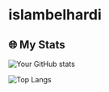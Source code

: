 ﻿# islambelhardi

## 🌐 My Stats
![Your GitHub stats](https://github-readme-stats.vercel.app/api?username=islambelhardi&show_icons=true&theme=radical&token=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)

![Top Langs](https://github-readme-stats.vercel.app/api/top-langs/?username=islambelhardi&layout=compact&theme=radical&token=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)
